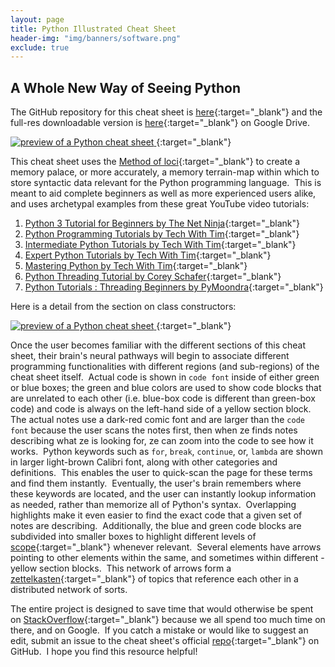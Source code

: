 ```yaml
---
layout: page
title: Python Illustrated Cheat Sheet
header-img: "img/banners/software.png"
exclude: true
---
```


## A Whole New Way of Seeing Python

The GitHub repository for this cheat sheet is [here](https://github.com/Richard-Burd/python-3-sandbox){:target="_blank"} and the full-res downloadable version is [here](https://drive.google.com/file/d/1l2QqzHdfAmrQxy3aPAzy6UsL8Ol36hHZ/view?usp=sharing){:target="_blank"}
on Google Drive.

[
![preview of a Python cheat sheet](https://i.imgur.com/2FjckVW.jpg)
](https://drive.google.com/file/d/1l2QqzHdfAmrQxy3aPAzy6UsL8Ol36hHZ/view?usp=sharing){:target="_blank"}

This cheat sheet uses the [Method of loci](https://en.wikipedia.org/wiki/Method_of_loci){:target="_blank"}
to create a memory palace, or more accurately, a memory terrain-map within which to store syntactic data relevant for the Python programming language.&nbsp; This is meant to aid complete beginners as well as more experienced users alike, and uses archetypal examples from these great YouTube video tutorials:

 1. [Python 3 Tutorial for Beginners by The Net Ninja](https://www.youtube.com/playlist?list=PL4cUxeGkcC9idu6GZ8EU_5B6WpKTdYZbK){:target="_blank"}
 2. [Python Programming Tutorials by Tech With Tim](https://www.youtube.com/playlist?list=PLzMcBGfZo4-mFu00qxl0a67RhjjZj3jXm){:target="_blank"}
 3. [Intermediate Python Tutorials by Tech With Tim](https://www.youtube.com/playlist?list=PLzMcBGfZo4-nhWva-6OVh1yKWHBs4o_tv){:target="_blank"}
 4. [Expert Python Tutorials by Tech With Tim](https://www.youtube.com/playlist?list=PLzMcBGfZo4-kwmIcMDdXSuy_wSqtU-xDP){:target="_blank"}
 5. [Mastering Python by Tech With Tim](https://www.youtube.com/watch?v=p15xzjzR9j0){:target="_blank"}
 6. [Python Threading Tutorial by Corey Schafer](https://www.youtube.com/watch?v=IEEhzQoKtQU){:target="_blank"}
 7. [Python Tutorials : Threading Beginners by PyMoondra](https://www.youtube.com/watch?v=bnm5_GH04fM){:target="_blank"}

Here is a detail from the section on class constructors:&nbsp;

[
![preview of a Python cheat sheet](https://i.imgur.com/SJAkoqg.jpg)
](https://drive.google.com/file/d/1l2QqzHdfAmrQxy3aPAzy6UsL8Ol36hHZ/view?usp=sharing){:target="_blank"}

Once the user becomes familiar with the different sections of this cheat sheet, their brain's neural pathways will begin to associate different programming functionalities with different regions (and sub-regions) of the cheat sheet itself.&nbsp;  Actual code is shown in `code font` inside of either green or blue boxes; the green and blue colors are used to show code blocks that are unrelated to each other (i.e. blue-box code is different than green-box code) and code is always on the left-hand side of a yellow section block.&nbsp;  The actual notes use a dark-red comic font and are larger than the `code font` because the user scans the notes first, then when ze finds notes describing what ze is looking for, ze can zoom into the code to see how it works.&nbsp;  Python keywords such as `for`, `break`, `continue`, or, `lambda` are shown in larger light-brown Calibri font, along with other categories and definitions.&nbsp;  This enables the user to quick-scan the page for these terms and find them instantly.&nbsp;  Eventually, the user's brain remembers where these keywords are located, and the user can instantly lookup information as needed, rather than memorize all of Python's syntax.&nbsp;  Overlapping highlights make it even easier to find the exact code that a given set of notes are describing.&nbsp;  Additionally, the blue and green code blocks are subdivided into smaller boxes to highlight different levels of [scope](https://en.wikipedia.org/wiki/Scope_%28computer_science%29){:target="_blank"}
whenever relevant.&nbsp; Several elements have arrows pointing to other elements within the same, and sometimes within different - yellow section blocks.&nbsp;  This network of arrows form a [zettelkasten](https://en.wikipedia.org/wiki/Zettelkasten){:target="_blank"}
of topics that reference each other in a distributed network of sorts.&nbsp;

The entire project is designed to save time that would otherwise be spent on [StackOverflow](https://stackoverflow.com/users/11986684/richard-burd?tab=profile){:target="_blank"} because we all spend too much time on there, and on Google.&nbsp;  If you catch a mistake or would like to suggest an edit, submit an issue to the cheat sheet's official [repo](https://github.com/Richard-Burd/python-3-sandbox){:target="_blank"} on GitHub.&nbsp;  I hope you find this resource helpful!
